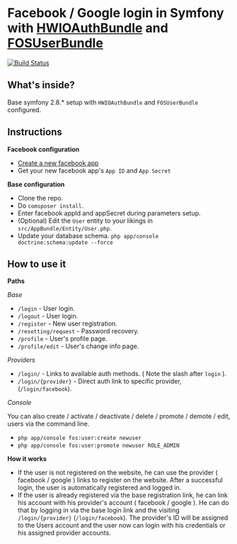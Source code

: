 Facebook / Google login in Symfony with [HWIOAuthBundle][1] and [FOSUserBundle][2]
========================

[![Build Status](https://travis-ci.org/ernestre/Symfony-FOSUserBundle-HWIOAuthBundle.svg?branch=master)](https://travis-ci.org/ernestre/Symfony-FOSUserBundle-HWIOAuthBundle)

What's inside?
--------------

Base symfony 2.8.\* setup with `HWIOAuthBundle` and `FOSUserBundle` configured.

Instructions
--------------
**Facebook configuration**
* [Create a new facebook app][3]
* Get your new facebook app's `App ID` and `App Secret`

**Base configuration**
* Clone the repo.
* Do `comsposer install`.
* Enter facebook appId and appSecret during parameters setup.
* (Optional) Edit the `User` entity to your likings in `src/AppBundle/Entity/User.php`.
* Update your database schema. `php app/console doctrine:schema:update --force`

How to use it
--------------
**Paths**

*Base*
* `/login` - User login.
* `/logout` - User login.
* `/register` - New user registration.
* `/resetting/request` - Password recovery.
* `/profile` - User's profile page.
* `/profile/edit` - User's change info page.

*Providers*
* `/login/` - Links to available auth methods. ( Note the slash after `login` ).
* `/login/{provider}` - Direct auth link to specific provider, (`/login/facebook`).

*Console*

You can also create / activate / deactivate / delete / promote / demote / edit, users via the command line.
* `php app/console fos:user:create newuser`
* `php app/console fos:user:promote newuser ROLE_ADMIN`

**How it works**
* If the user is not registered on the website, he can use the provider ( facebook / google ) links to register on the website. After a successful login, the user is automatically registered and logged in.
* If the user is already registered via the base registration link, he can link his account with his provider's account ( facebook / google ). He can do that by logging in via the base login link and the visiting `/login/{provider}` (`/login/facebook`). The provider's ID will be assigned to the Users account and the user now can login with his credentials or his assigned provider accounts.

[1]:  https://github.com/FriendsOfSymfony/FOSUserBundle
[2]:  https://github.com/hwi/HWIOAuthBundle
[3]:  https://developers.facebook.com/

